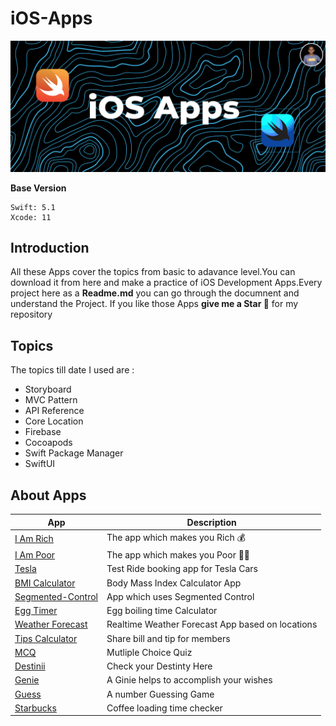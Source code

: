 # iOS-Apps

<p align="center">
<img src="images/iOSAppsBanner.png">
</p>

**Base Version**

```
Swift: 5.1
Xcode: 11
```

## Introduction

All these Apps cover the topics from basic to adavance level.You can download it from here and make a practice of iOS Development Apps.Every project here as a **Readme.md** you can go through the documnent and understand the Project. If you like those Apps **give me a Star 🌟** for my repository

## Topics 

The topics till date I used are :
- Storyboard
- MVC Pattern
- API Reference
- Core Location
- Firebase 
- Cocoapods
- Swift Package Manager
- SwiftUI

## About Apps

| App | Description |
| --- | --- |
| [I Am Rich](https://github.com/irangareddy/iOS-Apps/tree/master/I%20Am%20Rich) |  The app which makes you Rich  💰 |
| [I Am Poor](https://github.com/irangareddy/iOS-Apps/tree/master/I%20Am%20Poor) | The app which makes you Poor  👎🏻|
| [Tesla](https://github.com/irangareddy/iOS-Apps/tree/master/Tesla) | Test Ride booking app for Tesla Cars |
| [BMI Calculator](https://github.com/irangareddy/iOS-Apps/tree/master/BMI%20Calculator) | Body Mass Index Calculator App |
| [Segmented-Control](https://github.com/irangareddy/iOS-Apps/tree/master/Segmented-Control) | App which uses Segmented Control |
| [Egg Timer](https://github.com/irangareddy/iOS-Apps/tree/master/Egg%20Timer) | Egg boiling time Calculator |
| [Weather Forecast](https://github.com/irangareddy/iOS-Apps/tree/master/Weather%20Forecast) | Realtime Weather Forecast App based on locations |
| [Tips Calculator](https://github.com/irangareddy/iOS-Apps/tree/master/Tips%20Calculator) | Share bill and tip for members |
| [MCQ](https://github.com/irangareddy/iOS-Apps/tree/master/MCQ) | Mutliple Choice Quiz |
| [Destinii](https://github.com/irangareddy/iOS-Apps/tree/master/Destinii) | Check your Destinty Here | 
| [Genie](https://github.com/irangareddy/iOS-Apps/tree/master/Genie) | A Ginie helps to accomplish your wishes |
| [Guess](https://github.com/irangareddy/iOS-Apps/tree/master/Guess) | A number Guessing Game | 
| [Starbucks](https://github.com/irangareddy/iOS-Apps/tree/master/Starbucks) | Coffee loading time checker |


